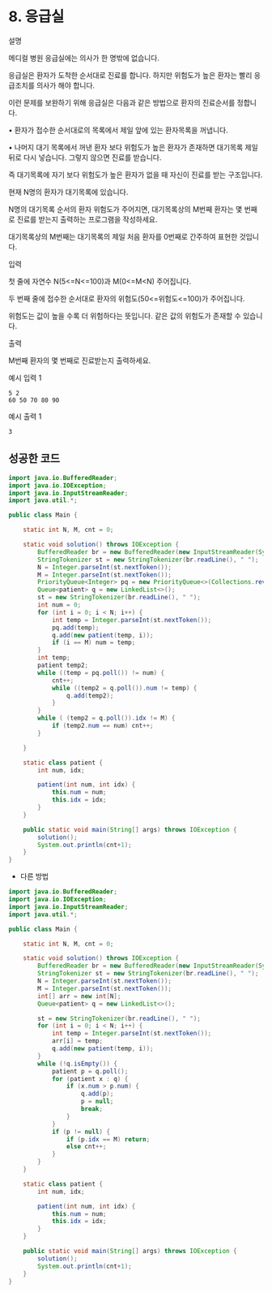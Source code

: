 # 8. 응급실

설명

메디컬 병원 응급실에는 의사가 한 명밖에 없습니다.

응급실은 환자가 도착한 순서대로 진료를 합니다. 하지만 위험도가 높은 환자는 빨리 응급조치를 의사가 해야 합니다.

이런 문제를 보완하기 위해 응급실은 다음과 같은 방법으로 환자의 진료순서를 정합니다.

• 환자가 접수한 순서대로의 목록에서 제일 앞에 있는 환자목록을 꺼냅니다.

• 나머지 대기 목록에서 꺼낸 환자 보다 위험도가 높은 환자가 존재하면 대기목록 제일 뒤로 다시 넣습니다. 그렇지 않으면 진료를 받습니다.

즉 대기목록에 자기 보다 위험도가 높은 환자가 없을 때 자신이 진료를 받는 구조입니다.

현재 N명의 환자가 대기목록에 있습니다.

N명의 대기목록 순서의 환자 위험도가 주어지면, 대기목록상의 M번째 환자는 몇 번째로 진료를 받는지 출력하는 프로그램을 작성하세요.

대기목록상의 M번째는 대기목록의 제일 처음 환자를 0번째로 간주하여 표현한 것입니다.



입력

첫 줄에 자연수 N(5<=N<=100)과 M(0<=M<N) 주어집니다.

두 번째 줄에 접수한 순서대로 환자의 위험도(50<=위험도<=100)가 주어집니다.

위험도는 값이 높을 수록 더 위험하다는 뜻입니다. 같은 값의 위험도가 존재할 수 있습니다.



출력

M번째 환자의 몇 번째로 진료받는지 출력하세요.



예시 입력 1 

```
5 2
60 50 70 80 90
```

예시 출력 1

```
3
```



## 성공한 코드

~~~java
import java.io.BufferedReader;
import java.io.IOException;
import java.io.InputStreamReader;
import java.util.*;

public class Main {

    static int N, M, cnt = 0;

    static void solution() throws IOException {
        BufferedReader br = new BufferedReader(new InputStreamReader(System.in));
        StringTokenizer st = new StringTokenizer(br.readLine(), " ");
        N = Integer.parseInt(st.nextToken());
        M = Integer.parseInt(st.nextToken());
        PriorityQueue<Integer> pq = new PriorityQueue<>(Collections.reverseOrder());
        Queue<patient> q = new LinkedList<>();
        st = new StringTokenizer(br.readLine(), " ");
        int num = 0;
        for (int i = 0; i < N; i++) {
            int temp = Integer.parseInt(st.nextToken());
            pq.add(temp);
            q.add(new patient(temp, i));
            if (i == M) num = temp;
        }
        int temp;
        patient temp2;
        while ((temp = pq.poll()) != num) {
            cnt++;
            while ((temp2 = q.poll()).num != temp) {
                q.add(temp2);
            }
        }
        while ( (temp2 = q.poll()).idx != M) {
            if (temp2.num == num) cnt++;
        }

    }

    static class patient {
        int num, idx;

        patient(int num, int idx) {
            this.num = num;
            this.idx = idx;
        }
    }

    public static void main(String[] args) throws IOException {
        solution();
        System.out.println(cnt+1);
    }
}
~~~



* 다른 방법

~~~java
import java.io.BufferedReader;
import java.io.IOException;
import java.io.InputStreamReader;
import java.util.*;

public class Main {

    static int N, M, cnt = 0;

    static void solution() throws IOException {
        BufferedReader br = new BufferedReader(new InputStreamReader(System.in));
        StringTokenizer st = new StringTokenizer(br.readLine(), " ");
        N = Integer.parseInt(st.nextToken());
        M = Integer.parseInt(st.nextToken());
        int[] arr = new int[N];
        Queue<patient> q = new LinkedList<>();

        st = new StringTokenizer(br.readLine(), " ");
        for (int i = 0; i < N; i++) {
            int temp = Integer.parseInt(st.nextToken());
            arr[i] = temp;
            q.add(new patient(temp, i));
        }
        while (!q.isEmpty()) {
            patient p = q.poll();
            for (patient x : q) {
                if (x.num > p.num) {
                    q.add(p);
                    p = null;
                    break;
                }
            }
            if (p != null) {
                if (p.idx == M) return;
                else cnt++;
            }
        }
    }

    static class patient {
        int num, idx;

        patient(int num, int idx) {
            this.num = num;
            this.idx = idx;
        }
    }

    public static void main(String[] args) throws IOException {
        solution();
        System.out.println(cnt+1);
    }
}
~~~

